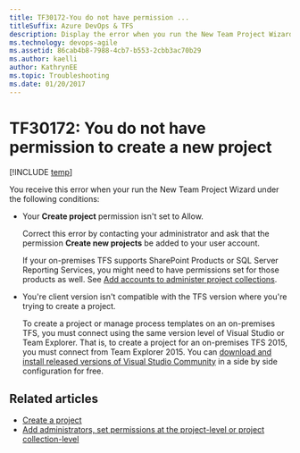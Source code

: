 ```yaml
---
title: TF30172-You do not have permission ...
titleSuffix: Azure DevOps & TFS
description: Display the error when you run the New Team Project Wizard.
ms.technology: devops-agile
ms.assetid: 86cab4b8-7988-4cb7-b553-2cbb3ac70b29
ms.author: kaelli
author: KathrynEE
ms.topic: Troubleshooting
ms.date: 01/20/2017
---
```


# TF30172: You do not have permission to create a new project

[!INCLUDE [temp](../../includes/version-vsts-tfs-all-versions.md)]

You receive this error when your run the New Team Project Wizard under the following conditions:

- Your **Create project** permission isn't set to Allow.

  Correct this error by contacting your administrator and ask that the permission **Create new projects** be added to your user account.

  If your on-premises TFS supports SharePoint Products or SQL Server Reporting Services, you might need to have permissions set for those products as well. See [Add accounts to administer project collections](../../organizations/security/set-project-collection-level-permissions.md).

- You're client version isn't compatible with the TFS version where you're trying to create a project.

  To create a project or manage process templates on an on-premises TFS, you must connect using the same version level of Visual Studio or Team Explorer. That is, to create a project for an on-premises TFS 2015, you must connect from Team Explorer 2015. You can [download and install released versions of Visual Studio Community](https://www.visualstudio.com/downloads/download-visual-studio-vs) in a side by side configuration for free.

## Related articles

- [Create a project](../../organizations/projects/create-project.md)
- [Add administrators, set permissions at the project-level or project collection-level](../../organizations/security/set-project-collection-level-permissions.md)

